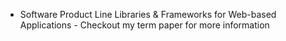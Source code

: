 - Software Product Line Libraries & Frameworks for Web-based Applications
  					- Checkout my term paper for more information

